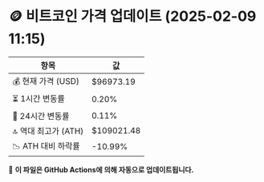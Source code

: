 # 🪙 비트코인 가격 업데이트 (2025-02-09 11:15)

| 항목                | 값 |
|--------------------|----------------|
| 💰 현재 가격 (USD) | $96973.19 |
| ⏳ 1시간 변동률    | 0.20% |
| 📆 24시간 변동률   | 0.11% |
| 🔝 역대 최고가 (ATH) | $109021.48 |
| 📉 ATH 대비 하락률 | -10.99% |

🔄 **이 파일은 GitHub Actions에 의해 자동으로 업데이트됩니다.**
